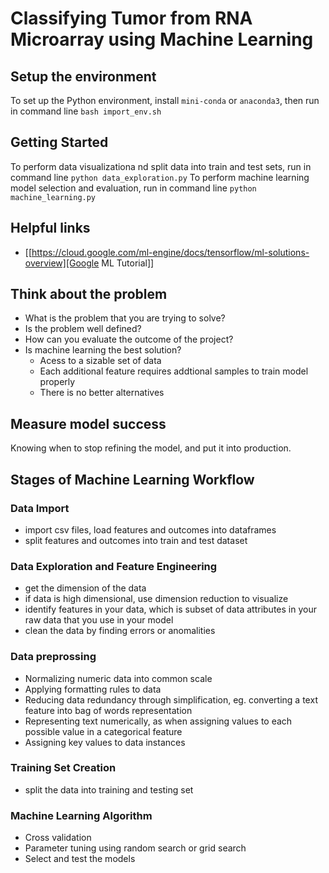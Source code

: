 # Classifying Tumor from RNA Microarray using Machine Learning
## Setup the environment
To set up the Python environment, install `mini-conda`  or `anaconda3`, then run in command line
```bash import_env.sh```

## Getting Started 
To perform data visualizationa nd split data into train and test sets, run in command line
```python data_exploration.py```
To perform machine learning model selection and evaluation, run in command line
```python machine_learning.py``` 

## Helpful links 
- [[https://cloud.google.com/ml-engine/docs/tensorflow/ml-solutions-overview][Google ML Tutorial]]
## Think about the problem 
- What is the problem that you are trying to solve?
- Is the problem well defined?
- How can you evaluate the outcome of the project? 
- Is machine learning the best solution? 
  - Acess to a sizable set of data
  - Each additional feature requires addtional samples to train model properly  
  - There is no better alternatives

## Measure model success
Knowing when to stop refining the model, and put it into production. 


## Stages of Machine Learning Workflow
### Data Import 
- import csv files, load features and outcomes into dataframes 
- split features and outcomes into train and test dataset
  
### Data Exploration and Feature Engineering
- get the dimension of the data
- if data is high dimensional, use dimension reduction to visualize
- identify features in your data, which is subset of data attributes in your raw data that you use in your model
- clean the data by finding errors or anomalities 

### Data preprossing
- Normalizing numeric data into common scale
- Applying formatting rules to data
- Reducing data redundancy through simplification, eg. converting a text feature into bag of words representation
- Representing text numerically, as when assigning values to each possible value in a categorical feature
- Assigning key values to data instances

### Training Set Creation
- split the data into training and testing set  

### Machine Learning Algorithm
- Cross validation
- Parameter tuning using random search or grid search
- Select and test the models 

